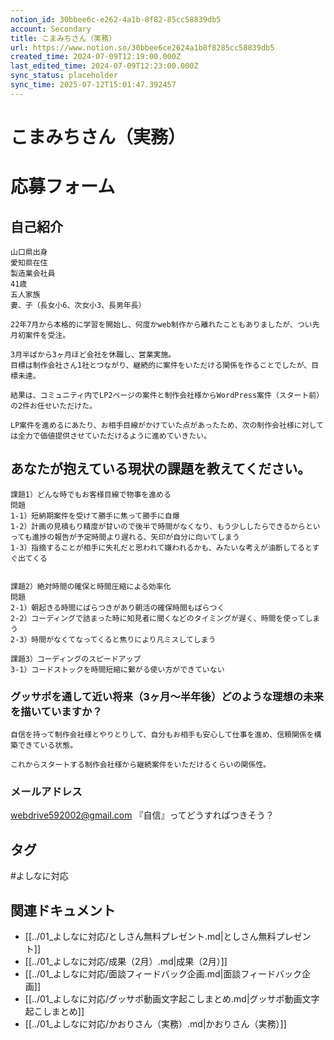 ```yaml
---
notion_id: 30bbee6c-e262-4a1b-8f82-85cc58839db5
account: Secondary
title: こまみちさん（実務）
url: https://www.notion.so/30bbee6ce2624a1b8f8285cc58839db5
created_time: 2024-07-09T12:19:00.000Z
last_edited_time: 2024-07-09T12:23:00.000Z
sync_status: placeholder
sync_time: 2025-07-12T15:01:47.392457
---
```

# こまみちさん（実務）

# 応募フォーム
  ## 自己紹介
  ```plain text
山口県出身
愛知県在住
製造業会社員
41歳
五人家族
妻、子（長女小6、次女小3、長男年長）

22年7月から本格的に学習を開始し、何度かweb制作から離れたこともありましたが、つい先月初案件を受注。

3月半ばから3ヶ月ほど会社を休職し、営業実施。
目標は制作会社さん1社とつながり、継続的に案件をいただける関係を作ることでしたが、目標未達。

結果は、コミュニティ内でLP2ページの案件と制作会社様からWordPress案件（スタート前）の2件お任せいただけた。

LP案件を進めるにあたり、お相手目線がかけていた点があったため、次の制作会社様に対しては全力で価値提供させていただけるように進めていきたい。

  ```
  
  ## あなたが抱えている現状の課題を教えてください。
  ```plain text
課題1）どんな時でもお客様目線で物事を進める
問題
1-1）短納期案件を受けて勝手に焦って勝手に自爆
1-2）計画の見積もり精度が甘いので後半で時間がなくなり、もう少ししたらできるからといっても進捗の報告が予定時間より遅れる、矢印が自分に向いてしまう
1-3）指摘することが相手に失礼だと思われて嫌われるかも、みたいな考えが油断してるとすぐ出てくる


課題2）絶対時間の確保と時間圧縮による効率化
問題
2-1）朝起きる時間にばらつきがあり朝活の確保時間もばらつく
2-2）コーディングで詰まった時に知見者に聞くなどのタイミングが遅く、時間を使ってしまう
2-3）時間がなくてなってくると焦りにより凡ミスしてしまう

課題3）コーディングのスピードアップ
3-1）コードストックを時間短縮に繋がる使い方ができていない

  ```
  ### グッサポを通して近い将来（3ヶ月〜半年後）どのような理想の未来を描いていますか？
  ```plain text
自信を持って制作会社様とやりとりして、自分もお相手も安心して仕事を進め、信頼関係を構築できている状態。

これからスタートする制作会社様から継続案件をいただけるくらいの関係性。
  ```
### メールアドレス
[webdrive592002@gmail.com](mailto:webdrive592002@gmail.com)
『自信』ってどうすればつきそう？

## タグ

#よしなに対応 

## 関連ドキュメント

- [[../01_よしなに対応/としさん無料プレゼント.md|としさん無料プレゼント]]
- [[../01_よしなに対応/成果（2月）.md|成果（2月）]]
- [[../01_よしなに対応/面談フィードバック企画.md|面談フィードバック企画]]
- [[../01_よしなに対応/グッサポ動画文字起こしまとめ.md|グッサポ動画文字起こしまとめ]]
- [[../01_よしなに対応/かおりさん（実務）.md|かおりさん（実務）]]
